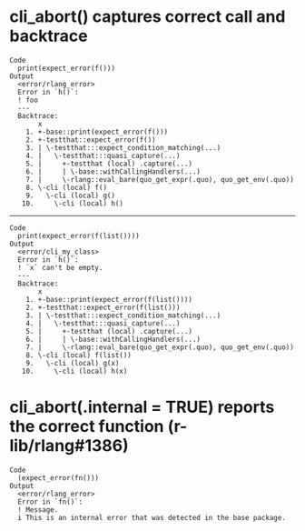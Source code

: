 # cli_abort() captures correct call and backtrace

    Code
      print(expect_error(f()))
    Output
      <error/rlang_error>
      Error in `h()`:
      ! foo
      ---
      Backtrace:
           x
        1. +-base::print(expect_error(f()))
        2. +-testthat::expect_error(f())
        3. | \-testthat:::expect_condition_matching(...)
        4. |   \-testthat:::quasi_capture(...)
        5. |     +-testthat (local) .capture(...)
        6. |     | \-base::withCallingHandlers(...)
        7. |     \-rlang::eval_bare(quo_get_expr(.quo), quo_get_env(.quo))
        8. \-cli (local) f()
        9.   \-cli (local) g()
       10.     \-cli (local) h()

---

    Code
      print(expect_error(f(list())))
    Output
      <error/cli_my_class>
      Error in `h()`:
      ! `x` can't be empty.
      ---
      Backtrace:
           x
        1. +-base::print(expect_error(f(list())))
        2. +-testthat::expect_error(f(list()))
        3. | \-testthat:::expect_condition_matching(...)
        4. |   \-testthat:::quasi_capture(...)
        5. |     +-testthat (local) .capture(...)
        6. |     | \-base::withCallingHandlers(...)
        7. |     \-rlang::eval_bare(quo_get_expr(.quo), quo_get_env(.quo))
        8. \-cli (local) f(list())
        9.   \-cli (local) g(x)
       10.     \-cli (local) h(x)

# cli_abort(.internal = TRUE) reports the correct function (r-lib/rlang#1386)

    Code
      (expect_error(fn()))
    Output
      <error/rlang_error>
      Error in `fn()`:
      ! Message.
      i This is an internal error that was detected in the base package.

